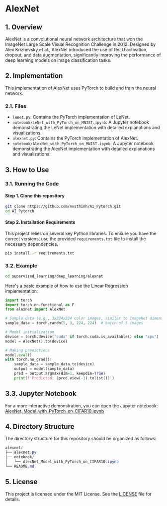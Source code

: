 # AlexNet

## 1. Overview
AlexNet is a convolutional neural network architecture that won the ImageNet Large Scale Visual Recognition Challenge in 2012. Designed by Alex Krizhevsky et al., AlexNet introduced the use of ReLU activation, dropout, and data augmentation, significantly improving the performance of deep learning models on image classification tasks.

## 2. Implementation
This implementation of AlexNet uses PyTorch to build and train the neural network.

### 2.1. Files
- `lenet.py`: Contains the PyTorch implementation of LeNet.
- `notebook/LeNet_with_PyTorch_on_MNIST.ipynb`: A Jupyter notebook demonstrating the LeNet implementation with detailed explanations and visualizations.
- `alexnet.py`: Contains the PyTorch implementation of AlexNet.
- `notebook/AlexNet_with_PyTorch_on_MNIST.ipynb`: A Jupyter notebook demonstrating the AlexNet implementation with detailed explanations and visualizations.

## 3. How to Use
### 3.1. Running the Code
#### Step 1. Clone this repository
```bash
git clone https://github.com/nvsthinh/AI_Pytorch.git
cd AI_Pytorch
```
#### Step 2. Installation Requirements
This project relies on several key Python libraries. To ensure you have the correct versions, use the provided `requirements.txt` file to install the necessary dependencies.
```bash
pip install -r requirements.txt
```

### 3.2. Example
```bash
cd supervised_learning/deep_learning/alexnet
```
Here's a basic example of how to use the Linear Regression implementation:
```python
import torch
import torch.nn.functional as F
from alexnet import AlexNet

# Sample data (e.g., 3x224x224 color images, similar to ImageNet dimensions)
sample_data = torch.randn(5, 3, 224, 224)  # batch of 5 images

# Model initialization
device = torch.device("cuda" if torch.cuda.is_available() else "cpu")
model = AlexNet().to(device)

# Making predictions
model.eval()
with torch.no_grad():
    sample_data = sample_data.to(device)
    output = model(sample_data)
    pred = output.argmax(dim=1, keepdim=True)
    print(f'Predicted: {pred.view(-1).tolist()}')
```
## 3.3. Jupyter Notebook
For a more interactive demonstration, you can open the Jupyter notebook: [AlexNet_Model_with_PyTorch_on_CIFAR10.ipynb](https://github.com/nvsthinh/AI_Pytorch/blob/main/supervised_learning/deep_learning/cnn/alexnet/notebook/AlexNet_Model_with_PyTorch_on_CIFAR10.ipynb)

## 4. Directory Structure
The directory structure for this repository should be organized as follows:
```csharp
alexnet/
├── alexnet.py
├── notebook/
│   └── AlexNet_Model_with_PyTorch_on_CIFAR10.ipynb
└── README.md
```

## 5. License
This project is licensed under the MIT License. See the [LICENSE](https://github.com/nvsthinh/AI_Pytorch/blob/main/LICENSE) file for details.